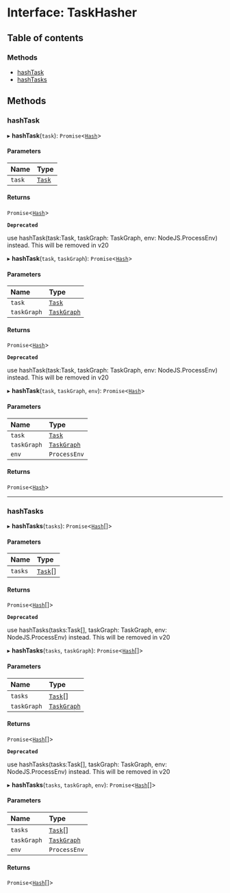# Interface: TaskHasher

## Table of contents

### Methods

- [hashTask](../../devkit/documents/TaskHasher#hashtask)
- [hashTasks](../../devkit/documents/TaskHasher#hashtasks)

## Methods

### hashTask

▸ **hashTask**(`task`): `Promise`\<[`Hash`](../../devkit/documents/Hash)\>

#### Parameters

| Name   | Type                                  |
| :----- | :------------------------------------ |
| `task` | [`Task`](../../devkit/documents/Task) |

#### Returns

`Promise`\<[`Hash`](../../devkit/documents/Hash)\>

**`Deprecated`**

use hashTask(task:Task, taskGraph: TaskGraph, env: NodeJS.ProcessEnv) instead. This will be removed in v20

▸ **hashTask**(`task`, `taskGraph`): `Promise`\<[`Hash`](../../devkit/documents/Hash)\>

#### Parameters

| Name        | Type                                            |
| :---------- | :---------------------------------------------- |
| `task`      | [`Task`](../../devkit/documents/Task)           |
| `taskGraph` | [`TaskGraph`](../../devkit/documents/TaskGraph) |

#### Returns

`Promise`\<[`Hash`](../../devkit/documents/Hash)\>

**`Deprecated`**

use hashTask(task:Task, taskGraph: TaskGraph, env: NodeJS.ProcessEnv) instead. This will be removed in v20

▸ **hashTask**(`task`, `taskGraph`, `env`): `Promise`\<[`Hash`](../../devkit/documents/Hash)\>

#### Parameters

| Name        | Type                                            |
| :---------- | :---------------------------------------------- |
| `task`      | [`Task`](../../devkit/documents/Task)           |
| `taskGraph` | [`TaskGraph`](../../devkit/documents/TaskGraph) |
| `env`       | `ProcessEnv`                                    |

#### Returns

`Promise`\<[`Hash`](../../devkit/documents/Hash)\>

---

### hashTasks

▸ **hashTasks**(`tasks`): `Promise`\<[`Hash`](../../devkit/documents/Hash)[]\>

#### Parameters

| Name    | Type                                    |
| :------ | :-------------------------------------- |
| `tasks` | [`Task`](../../devkit/documents/Task)[] |

#### Returns

`Promise`\<[`Hash`](../../devkit/documents/Hash)[]\>

**`Deprecated`**

use hashTasks(tasks:Task[], taskGraph: TaskGraph, env: NodeJS.ProcessEnv) instead. This will be removed in v20

▸ **hashTasks**(`tasks`, `taskGraph`): `Promise`\<[`Hash`](../../devkit/documents/Hash)[]\>

#### Parameters

| Name        | Type                                            |
| :---------- | :---------------------------------------------- |
| `tasks`     | [`Task`](../../devkit/documents/Task)[]         |
| `taskGraph` | [`TaskGraph`](../../devkit/documents/TaskGraph) |

#### Returns

`Promise`\<[`Hash`](../../devkit/documents/Hash)[]\>

**`Deprecated`**

use hashTasks(tasks:Task[], taskGraph: TaskGraph, env: NodeJS.ProcessEnv) instead. This will be removed in v20

▸ **hashTasks**(`tasks`, `taskGraph`, `env`): `Promise`\<[`Hash`](../../devkit/documents/Hash)[]\>

#### Parameters

| Name        | Type                                            |
| :---------- | :---------------------------------------------- |
| `tasks`     | [`Task`](../../devkit/documents/Task)[]         |
| `taskGraph` | [`TaskGraph`](../../devkit/documents/TaskGraph) |
| `env`       | `ProcessEnv`                                    |

#### Returns

`Promise`\<[`Hash`](../../devkit/documents/Hash)[]\>
